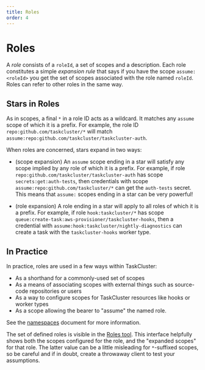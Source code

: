 ```yaml
---
title: Roles
order: 4
---
```


Roles
=====

A _role_ consists of a `roleId`, a set of scopes and a description.  Each role
constitutes a simple _expansion rule_ that says if you have the scope
`assume:<roleId>` you get the set of scopes associated with the role named
`roleId`.  Roles can refer to other roles in the same way.


Stars in Roles
--------------

As in scopes, a final `*` in a role ID acts as a wildcard.  It matches any
`assume` scope of which it is a prefix.  For example, the role ID
`repo:github.com/taskcluster/*` will match
`assume:repo:github.com/taskcluster/taskcluster-auth`.

When roles are concerned, stars expand in two ways:

 * (scope expansion) An `assume` scope ending in a star will satisfy any scope
   implied by any role of which it is a prefix.  For example, if role
   `repo:github.com/taskcluster/taskcluster-auth` has scope
   `secrets:get:auth-tests`, then credentials with scope
   `assume:repo:github.com/taskcluster/*` can get the `auth-tests` secret.
   This means that `assume:` scopes ending in a star can be very powerful!

 * (role expansion) A role ending in a star will apply to all roles of which it
   is a prefix.  For example, if role `hook:taskcluster/*` has scope
   `queue:create-task:aws-provisioner/taskcluster-hooks`, then a credential
   with `assume:hook:taskcluster/nightly-diagnostics` can create a task with
   the `taskcluster-hooks` worker type.

In Practice
-----------

In practice, roles are used in a few ways within TaskCluster:

 * As a shorthand for a commonly-used set of scopes
 * As a means of associating scopes with external things such as source-code repositories or users
 * As a way to configure scopes for TaskCluster resources like hooks or worker types
 * As a scope allowing the bearer to "assume" the named role.

See the [namespaces](/manual/devel/namespaces) document for more information.

The set of defined roles is visible in the [Roles
tool](http://tools.taskcluster.net/auth/roles/).  This interface helpfully
shows both the scopes configured for the role, and the "expanded scopes" for
that role.  The latter value can be a little misleading for `*`-suffixed
scopes, so be careful and if in doubt, create a throwaway client to test your
assumptions.
